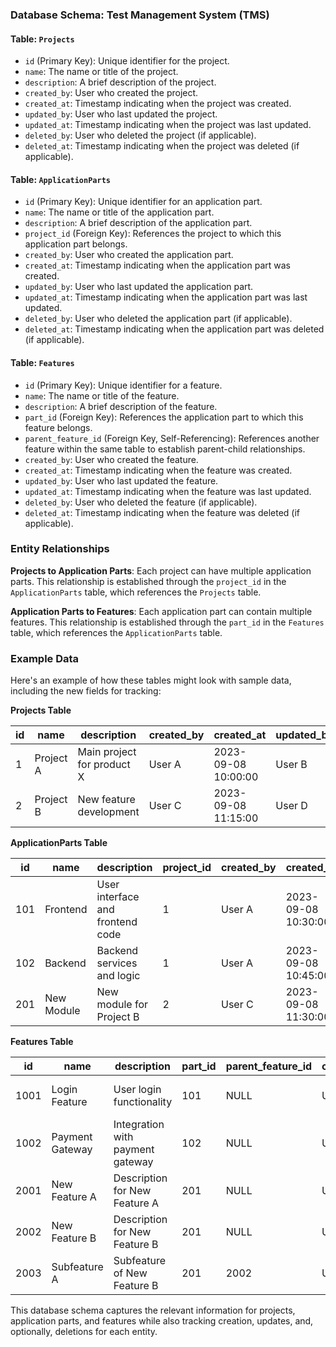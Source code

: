 ### Database Schema: Test Management System (TMS)

#### Table: `Projects`

- `id` (Primary Key): Unique identifier for the project.
- `name`: The name or title of the project.
- `description`: A brief description of the project.
- `created_by`: User who created the project.
- `created_at`: Timestamp indicating when the project was created.
- `updated_by`: User who last updated the project.
- `updated_at`: Timestamp indicating when the project was last updated.
- `deleted_by`: User who deleted the project (if applicable).
- `deleted_at`: Timestamp indicating when the project was deleted (if applicable).

#### Table: `ApplicationParts`

- `id` (Primary Key): Unique identifier for an application part.
- `name`: The name or title of the application part.
- `description`: A brief description of the application part.
- `project_id` (Foreign Key): References the project to which this application part belongs.
- `created_by`: User who created the application part.
- `created_at`: Timestamp indicating when the application part was created.
- `updated_by`: User who last updated the application part.
- `updated_at`: Timestamp indicating when the application part was last updated.
- `deleted_by`: User who deleted the application part (if applicable).
- `deleted_at`: Timestamp indicating when the application part was deleted (if applicable).

#### Table: `Features`

- `id` (Primary Key): Unique identifier for a feature.
- `name`: The name or title of the feature.
- `description`: A brief description of the feature.
- `part_id` (Foreign Key): References the application part to which this feature belongs.
- `parent_feature_id` (Foreign Key, Self-Referencing): References another feature within the same table to establish parent-child relationships.
- `created_by`: User who created the feature.
- `created_at`: Timestamp indicating when the feature was created.
- `updated_by`: User who last updated the feature.
- `updated_at`: Timestamp indicating when the feature was last updated.
- `deleted_by`: User who deleted the feature (if applicable).
- `deleted_at`: Timestamp indicating when the feature was deleted (if applicable).

### Entity Relationships

**Projects to Application Parts**: Each project can have multiple application parts. This relationship is established through the `project_id` in the `ApplicationParts` table, which references the `Projects` table.

**Application Parts to Features**: Each application part can contain multiple features. This relationship is established through the `part_id` in the `Features` table, which references the `ApplicationParts` table.

### Example Data

Here's an example of how these tables might look with sample data, including the new fields for tracking:

**Projects Table**

| id | name       | description                  | created_by | created_at         | updated_by | updated_at         | deleted_by | deleted_at         |
|----|------------|------------------------------|------------|--------------------|------------|--------------------|------------|--------------------|
| 1  | Project A  | Main project for product X   | User A     | 2023-09-08 10:00:00| User B     | 2023-09-08 15:30:00| NULL       | NULL               |
| 2  | Project B  | New feature development      | User C     | 2023-09-08 11:15:00| User D     | 2023-09-08 13:45:00| NULL       | NULL               |

**ApplicationParts Table**

| id   | name       | description                | project_id | created_by | created_at         | updated_by | updated_at         | deleted_by | deleted_at         |
|------|------------|----------------------------|------------|------------|--------------------|------------|--------------------|------------|--------------------|
| 101  | Frontend   | User interface and frontend code | 1  | User A | 2023-09-08 10:30:00| User B | 2023-09-08 14:45:00| NULL       | NULL               |
| 102  | Backend    | Backend services and logic | 1  | User A | 2023-09-08 10:45:00| User C | 2023-09-08 16:00:00| NULL       | NULL               |
| 201  | New Module | New module for Project B   | 2  | User C | 2023-09-08 11:30:00| User D | 2023-09-08 13:00:00| NULL       | NULL               |

**Features Table**

| id   | name           | description                | part_id | parent_feature_id | created_by | created_at         | updated_by | updated_at         | deleted_by | deleted_at         |
|------|----------------|----------------------------|---------|-------------------|------------|--------------------|------------|--------------------|------------|--------------------|
| 1001 | Login Feature  | User login functionality   | 101 | NULL  | User E     | 2023-09-08 10:45:00| User F     | 2023-09-08 12:30:00| NULL       | NULL               |
| 1002 | Payment Gateway| Integration with payment gateway | 102 | NULL | User G | 2023-09-08 11:00:00| User H | 2023-09-08 13:15:00| NULL       | NULL               |
| 2001 | New Feature A  | Description for New Feature A | 201 | NULL  | User I     | 2023-09-08 11:45:00| User J     | 2023-09-08 14:00:00| NULL       | NULL               |
| 2002 | New Feature B  | Description for New Feature B | 201 | NULL  | User K     | 2023-09-08 12:00:00| User L     | 2023-09-08 16:30:00| NULL       | NULL               |
| 2003 | Subfeature A   | Subfeature of New Feature B  | 201 | 2002 | User M     | 2023-09-08 12:15:00| User N     | 2023-09-08 14:30:00| NULL       | NULL               |

This database schema captures the relevant information for projects, application parts, and features while also tracking creation, updates, and, optionally, deletions for each entity.
